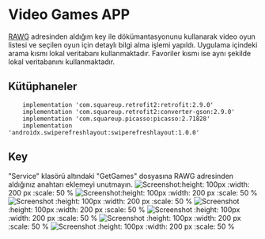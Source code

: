 # Video Games APP
 [RAWG](http://meta.math.stackexchange.com/questions/5020/mathjax-basic-tutorial-and-quick-reference) adresinden aldığım key ile dökümantasyonunu kullanarak video oyun listesi ve seçilen oyun için detaylı bilgi alma işlemi yapıldı. Uygulama içindeki arama kısmı lokal veritabanı kullanmaktadır. Favoriler kısmı ise aynı şekilde lokal veritabanını kullanmaktadır. 


## Kütüphaneler

        implementation 'com.squareup.retrofit2:retrofit:2.9.0'
        implementation 'com.squareup.retrofit2:converter-gson:2.9.0'
        implementation 'com.squareup.picasso:picasso:2.71828'
        implementation 'androidx.swiperefreshlayout:swiperefreshlayout:1.0.0'

## Key

"Service" klasörü altındaki "GetGames" dosyasına RAWG adresinden aldığınız anahtarı eklemeyi unutmayın.
![Screenshot](https://github.com/tugrulbo/VideoGamesDetailsApp/blob/main/Screenshot_1621233674.png):height: 100px :width: 200 px :scale: 50 % 
![Screenshot](https://github.com/tugrulbo/VideoGamesDetailsApp/blob/main/Screenshot_1621233722.png):height: 100px :width: 200 px :scale: 50 % 
![Screenshot](https://github.com/tugrulbo/VideoGamesDetailsApp/blob/main/Screenshot_1621233733.png) :height: 100px :width: 200 px :scale: 50 % 
![Screenshot](https://github.com/tugrulbo/VideoGamesDetailsApp/blob/main/Screenshot_1621233722.png) :height: 100px :width: 200 px :scale: 50 % 
![Screenshot](https://github.com/tugrulbo/VideoGamesDetailsApp/blob/main/Screenshot_1621233856.png) :height: 100px :width: 200 px :scale: 50 % 
![Screenshot](https://github.com/tugrulbo/VideoGamesDetailsApp/blob/main/Screenshot_1621233863.png) :height: 100px :width: 200 px :scale: 50 % 
![Screenshot](https://github.com/tugrulbo/VideoGamesDetailsApp/blob/main/Screenshot_1621233876.png) :height: 100px :width: 200 px :scale: 50 % 
